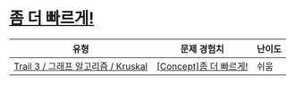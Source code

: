 # [좀 더 빠르게!](https://https://en.codetree.ai/trails/complete/curated-cards/intro-ga-uf-effective)

|유형|문제 경험치|난이도|
|---|---|---|
|[Trail 3 / 그래프 알고리즘 / Kruskal](https://https://en.codetree.ai/trail-info/novice-high/)|[[Concept]좀 더 빠르게!](https://https://en.codetree.ai/trails/complete/curated-cards/intro-ga-uf-effective/)|쉬움|

